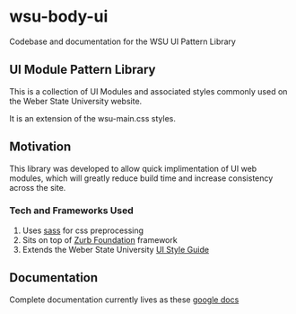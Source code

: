 # wsu-body-ui
Codebase and documentation for the WSU UI Pattern Library

## UI Module Pattern Library
This is a collection of UI Modules and associated styles commonly used on the Weber State University website.

It is an extension of the wsu-main.css styles.

## Motivation
This library was developed to allow quick implimentation of UI web modules, which will greatly reduce build time and increase consistency across the site.

### Tech and Frameworks Used
1. Uses [sass](https://sass-lang.com/) for css preprocessing
2. Sits on top of [Zurb Foundation](https://foundation.zurb.com/sites/docs/) framework
3. Extends the Weber State University [UI Style Guide](https://www.weber.edu/uistyleguide/default.html)

## Documentation
Complete documentation currently lives as these [google docs](https://drive.google.com/drive/folders/1RqIUhGGq8k7rJWha4bTP1fAhZFGYLEZT?usp=sharing)
